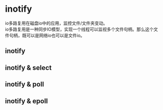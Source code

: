 # inotify
io多路复用在磁盘io中的应用，监控文件/文件夹变动。  
io多路复用是一种同步IO模型，实现一个线程可以监视多个文件句柄。那么这个文件句柄，既可以是网络io也可以是文件io。  

## inotify

## inotify & select

## inotify & poll

## inotify & epoll
